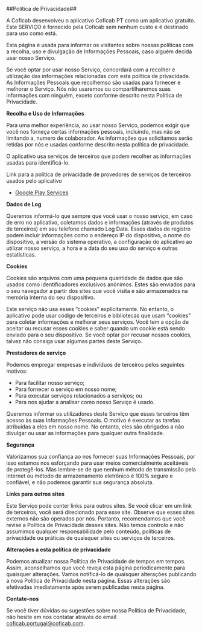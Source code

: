 ##Política de Privacidade##

A Coficab desenvolveu o aplicativo Coficab PT como um aplicativo gratuito. Este SERVIÇO é fornecido pela Coficab sem nenhum custo e é destinado para uso como está.

Esta página é usada para informar os visitantes sobre nossas políticas com a recolha, uso e divulgação de Informações Pessoais, caso alguém decida usar nosso Serviço.

Se você optar por usar nosso Serviço, concordará com a recolher e utilização das informações relacionadas com esta política de privacidade. As Informações Pessoais que recolhemso são usadas para fornecer e melhorar o Serviço. Nós não usaremos ou compartilharemos suas informações com ninguém, exceto conforme descrito nesta Política de Privacidade.

**Recolha e Uso de Informações**

Para uma melhor experiência, ao usar nosso Serviço, podemos exigir que você nos forneça certas informações pessoais, incluindo, mas não se limitando a, numero de colaborador. As informações que solicitamos serão retidas por nós e usadas conforme descrito nesta política de privacidade.

O aplicativo usa serviços de terceiros que podem recolher as informações usadas para identificá-lo.

Link para a política de privacidade de provedores de serviços de terceiros usados ​​pelo aplicativo

*   [Google Play Services](https://www.google.com/policies/privacy/)

**Dados de Log**

Queremos informá-lo que sempre que você usar o nosso serviço, em caso de erro no aplicativo, coletamos dados e informações (através de produtos de terceiros) em seu telefone chamado Log Data. Esses dados de registro podem incluir informações como o endereço IP do dispositivo, o nome do dispositivo, a versão do sistema operativo, a configuração do aplicativo ao utilizar nosso serviço, a hora e a data do seu uso do serviço e outras estatísticas.

**Cookies**

Cookies são arquivos com uma pequena quantidade de dados que são usados ​​como identificadores exclusivos anônimos. Estes são enviados para o seu navegador a partir dos sites que você visita e são armazenados na memória interna do seu dispositivo.

Este serviço não usa esses “cookies” explicitamente. No entanto, o aplicativo pode usar código de terceiros e bibliotecas que usam “cookies” para coletar informações e melhorar seus serviços. Você tem a opção de aceitar ou recusar esses cookies e saber quando um cookie está sendo enviado para o seu dispositivo. Se você optar por recusar nossos cookies, talvez não consiga usar algumas partes deste Serviço.

**Prestadores de serviço**

Podemos empregar empresas e indivíduos de terceiros pelos seguintes motivos:

* Para facilitar nosso serviço;
* Para fornecer o serviço em nosso nome;
* Para executar serviços relacionados a serviços; ou
* Para nos ajudar a analisar como nosso Serviço é usado.

Queremos informar os utilizadores deste Serviço que esses terceiros têm acesso às suas Informações Pessoais. O motivo é executar as tarefas atribuídas a eles em nosso nome. No entanto, eles são obrigados a não divulgar ou usar as informações para qualquer outra finalidade.

**Segurança**

Valorizamos sua confiança ao nos fornecer suas Informações Pessoais, por isso estamos nos esforçando para usar meios comercialmente aceitáveis de protegê-los. Mas lembre-se de que nenhum método de transmissão pela internet ou método de armazenamento eletrônico é 100% seguro e confiável, e não podemos garantir sua segurança absoluta.

**Links para outros sites**

Este Serviço pode conter links para outros sites. Se você clicar em um link de terceiros, você será direcionado para esse site. Observe que esses sites externos não são operados por nós. Portanto, recomendamos que você revise a Política de Privacidade desses sites. Não temos controlo e não assumimos qualquer responsabilidade pelo conteúdo, políticas de privacidade ou práticas de quaisquer sites ou serviços de terceiros.

**Alterações a esta política de privacidade**

Podemos atualizar nossa Política de Privacidade de tempos em tempos. Assim, aconselhamos que você reveja esta página periodicamente para quaisquer alterações. Vamos notificá-lo de quaisquer alterações publicando a nova Política de Privacidade nesta página. Essas alterações são efetivadas imediatamente após serem publicadas nesta página.

**Contate-nos**

Se você tiver dúvidas ou sugestões sobre nossa Política de Privacidade, não hesite em nos contatar através do email coficab.portugal@coficab.com.
